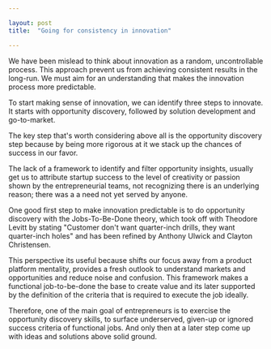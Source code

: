 ```yaml
---

layout: post
title:  "Going for consistency in innovation"

---
```

We have been mislead to think about innovation as a random, uncontrollable process. This approach prevent us from achieving consistent results in the long-run. We must aim for an understanding that makes the innovation process more predictable.

To start making sense of innovation, we can identify three steps to innovate. It starts with opportunity discovery, followed by solution development and go-to-market.

The key step that's worth considering above all is the opportunity discovery step because by being more rigorous at it we stack up the chances of success in our favor.

The lack of a framework to identify and filter opportunity insights, usually get us to attribute startup success to the level of creativity or passion shown by the entrepreneurial teams, not recognizing there is an underlying reason; there was a a need not yet served by anyone.  

One good first step to make innovation predictable is to do opportunity discovery with the Jobs-To-Be-Done theory, which took off with Theodore Levitt by stating "Customer don't want quarter-inch drills, they want quarter-inch holes" and has been refined by Anthony Ulwick and Clayton Christensen.  

This perspective its useful because shifts our focus away from a product platform mentality, provides a fresh outlook to understand markets and opportunities and reduce noise and confusion. This framework makes a functional job-to-be-done the base to create value and its later supported by the definition of the criteria that is required to execute the job ideally.  

Therefore, one of the main goal of entrepreneurs is to exercise the opportunity discovery skills, to surface underserved, given-up or ignored success criteria of functional jobs.  And only then at a later step come up with ideas and solutions above solid ground.

<!-- Tenemos la idea que la innovación es aleatoria, que surge de improviso, que es algo incontrolable. Entender el proceso de innovación de esa manera nos aleja de producir resultados consistentes en el tiempo. Debemos buscar que sea un proceso más predecible.

Podríamos pensar las etapas del proceso de innovación como descubrimiento de oportunidad, desarrollo de soluciones y conexión a mercado.

La etapa que determina en mucha más medida el éxito de iniciativas de innovación es la del descubrimiento de la oportunidad. Al  ser más rigurosos en esta etapa, mejoramos la probabilidad de exito de los proyectos.

La debilidad o ausencia de los métodos para entender las oportunidades, nos lleva a que expliquemos los exitos de los proyectos por la pasión o creatividad de los emprendedores.

Un primer paso para hacer que la innovación sea más predecible es basarse en la teoría de Jobs-To-Be-Done, que empieza con Theodoro Levitt.  Con esta metodología se hacen de tareas funcionales el punto focal para la creación de valor y luego se identifican los criterios que definen que tan bien se realizan esas tareas.  

Así, el objetivo del emprendedor que quiera maximizar las posibilidades de tener exito con sus iniciativas, será buscar soluciones para tareas y criterios de exito que estén desatendidos, resignados u olvidados. -->
